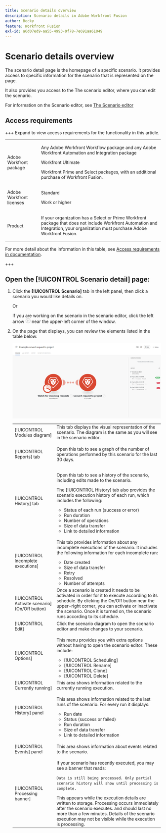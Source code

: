 ```yaml
---
title: Scenario details overview
description: Scenario details in Adobe Workfront Fusion
author: Becky
feature: Workfront Fusion
exl-id: a6d07ed9-aa55-4993-9f78-7e691aa61049
---
```

# Scenario details overview

The scenario detail page is the homepage of a specific scenario. It provides access to specific information for the scenario that is represented on the page.

It also provides you access to the The scenario editor, where you can edit the scenario.

For information on the Scenario editor, see [The Scenario editor](/help/workfront-fusion/get-started-with-fusion/navigate-fusion/scenario-editor.md)

## Access requirements

+++ Expand to view access requirements for the functionality in this article.

<table style="table-layout:auto">
 <col> 
 <col> 
 <tbody> 
  <tr> 
   <td role="rowheader">Adobe Workfront package</td> 
   <td> <p>Any Adobe Workfront Workflow package and any Adobe Workfront Automation and Integration package</p><p>Workfront Ultimate</p><p>Workfront Prime and Select packages, with an additional purchase of Workfront Fusion.</p> </td> 
  </tr> 
  <tr data-mc-conditions=""> 
   <td role="rowheader">Adobe Workfront licenses</td> 
   <td> <p>Standard</p><p>Work or higher</p> </td> 
  </tr> 
  <tr> 
   <td role="rowheader">Product</td> 
   <td>
   <p>If your organization has a Select or Prime Workfront package that does not include Workfront Automation and Integration, your organization must purchase Adobe Workfront Fusion.</li></ul>
   </td> 
  </tr>
 </tbody> 
</table>

For more detail about the information in this table, see [Access requirements in documentation](/help/workfront-fusion/references/licenses-and-roles/access-level-requirements-in-documentation.md).

+++

## Open the [!UICONTROL Scenario detail] page:

1. Click the **[!UICONTROL Scenario]** tab in the left panel, then click a scenario you would like details on.

   Or

   If you are working on the scenario in the scenario editor, click the left arrow ![Exit editing arrow](assets/exit-editing-arrow.png) near the upper-left corner of the window.

1. On the page that displays, you can review the elements listed in the table below:

   ![Scenario detail](assets/scenario-detail-350x207.png)

   <table style="table-layout:auto"> 
    <col> 
    <col> 
    <tbody> 
     <tr> 
      <td role="rowheader">[!UICONTROL Modules diagram] </td> 
      <td>This tab displays the visual representation of the scenario. The diagram is the same as you will see in the scenario editor.</td> 
     </tr> 
     <tr> 
      <td role="rowheader">[!UICONTROL Reports] tab </td> 
      <td> <p>Open this tab to see a graph of the number of operations performed by this scenario for the last 30 days.</p>  </td> 
     </tr> 
     <tr> 
      <td role="rowheader">[!UICONTROL History] tab </td> 
      <td> <p>Open this tab to see a history of the scenario, including edits made to the scenario. </p> <p>The [!UICONTROL History] tab also provides the scenario execution history of each run, which includes the following:</p> 
       <ul> 
        <li>Status of each run (success or error)</li> 
        <li>Run duration</li> 
        <li>Number of operations</li> 
        <li>Size of data transfer</li> 
        <li>Link to detailed information</li> 
       </ul> </td> 
     </tr> 
     <tr> 
      <td role="rowheader">[!UICONTROL Incomplete executions]</td> 
      <td> <p>This tab provides information about any incomplete executions of the scenario. It includes the following information for each incomplete run:</p> 
       <ul> 
        <li>Date created</li> 
        <li>Size of data transfer</li> 
        <li>Retry</li> 
        <li>Resolved</li> 
        <li>Number of attempts</li> 
       </ul> </td> 
     </tr> 
     <tr> 
      <td role="rowheader">[!UICONTROL Activate scenario] (On/Off button)</td> 
      <td>Once a scenario is created it needs to be activated in order for it to execute according to its schedule. By clicking the On/Off button near the upper-right corner, you can activate or inactivate the scenario. Once it is turned on, the scenario runs according to its schedule.</td> 
     </tr> 
     <tr> 
      <td role="rowheader">[!UICONTROL Edit]</td> 
      <td>Click the scenario diagram to open the scenario editor and make changes to your scenario.</td> 
     </tr> 
     <tr> 
      <td role="rowheader">[!UICONTROL Options]</td> 
      <td> <p>This menu provides you with extra options without having to open the scenario editor. These include:</p> 
       <ul> 
        <li>[!UICONTROL Scheduling]</li> 
        <li>[!UICONTROL Rename]</li> 
        <li>[!UICONTROL Clone]</li> 
        <li>[!UICONTROL Delete]</li> 
       </ul> </td> 
     </tr> 
     <tr> 
      <td role="rowheader">[!UICONTROL Currently running]</td> 
      <td>This area shows information related to the currently running execution.</td> 
     </tr> 
     <tr> 
      <td role="rowheader"> <p>[!UICONTROL History] panel</p> <p> </p> </td> 
      <td> <p>This area shows information related to the last runs of the scenario. For every run it displays:</p> 
       <ul> 
        <li>Run date</li> 
        <li>Status (success or failed)</li> 
        <li>Run duration</li> 
        <li>Size of data transfer</li> 
        <li>Link to detailed information</li> 
       </ul> </td> 
     </tr> 
         <tr> 
      <td role="rowheader"> <p>[!UICONTROL Events] panel</p>  </td> 
      <td>This area shows information about events related to the scenario.  </td> 
     </tr> 
     <tr> 
      <td role="rowheader"> <p>[!UICONTROL Processing banner]</p>  </td> 
      
      <td>If your scenario has recently executed, you may see a banner that reads:<p><code>Data is still being processed. Only partial scenario history will show until processing is complete.</code></p>This appears while the execution details are written to storage. Processing occurs immediately after the scenario executes. and should last no more than a few minutes. Details of the scenario execution may not be visible while the execution is processing.</td> 
     </tr> 
    </tbody> 
   </table>
